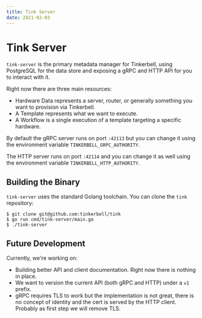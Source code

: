 ```yaml
---
title: Tink Server
date: 2021-02-03
---
```


# Tink Server

`tink-server` is the primary metadata manager for Tinkerbell, using PostgreSQL for the data store and exposing a gRPC and HTTP API for you to interact with it.

Right now there are three main resources:

- Hardware Data represents a server, router, or generally something you want to provision via Tinkerbell.
- A Template represents what we want to execute.
- A Workflow is a single execution of a template targeting a specific hardware.

By default the gRPC server runs on port `:42113` but you can change it using the environment variable `TINKERBELL_GRPC_AUTHORITY`.

The HTTP server runs on port `:42114` and you can change it as well using the environment variable `TINKERBELL_HTTP_AUTHORITY`.

## Building the Binary

`tink-server` uses the standard Golang toolchain.
You can clone the `tink` repository:

```
$ git clone git@github.com:tinkerbell/tink
$ go run cmd/tink-server/main.go
$ ./tink-server
```

## Future Development

Currently, we're working on:

- Building better API and client documentation.
  Right now there is nothing in place.
- We want to version the current API (both gRPC and HTTP) under a `v1` prefix.
- gRPC requires TLS to work but the implementation is not great, there is no concept of identity and the cert is served by the HTTP client.
  Probably as first step we will remove TLS.
